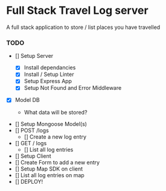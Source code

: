 # Full Stack Travel Log server

A full stack application to store / list places you have travelled

### TODO

- [] Setup Server

  - [x] Install dependancies
  - [x] Install / Setup Linter
  - [x] Setup Express App
  - [x] Setup Not Found and Error Middleware

- [x] Model DB

  - What data will be stored?

- [] Setup Mongoose Model(s)
- [] POST /logs
  - [] Create a new log entry
- [] GET / logs
  - [] List all log entries
- [] Setup Client
- [] Create Form to add a new entry
- [] Setup Map SDK on client
- [] List all log entries on map
- [] DEPLOY!
